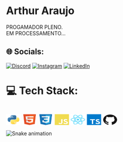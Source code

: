 # <strong>Arthur Araujo </strong>
PROGAMADOR PLENO.<br>
EM PROCESSAMENTO...<br>


## 🌐 Socials:
[![Discord](https://img.shields.io/badge/Discord-%237289DA.svg?logo=discord&logoColor=white)](https://discord.com/channels/@me)
[![Instagram](https://img.shields.io/badge/Instagram-%23E4405F.svg?logo=Instagram&logoColor=white)](https://instagram.com/_arthurarauj0)
[![LinkedIn](https://img.shields.io/badge/LinkedIn-%230077B5.svg?logo=linkedin&logoColor=white)](https://www.linkedin.com/in/arthur-araujo-373402194/) 

# 💻 Tech Stack:
<div style="display: inline_block"><br>
  <img align="center" alt="ATR-Python" height="30" width="40" src="https://raw.githubusercontent.com/devicons/devicon/master/icons/python/python-original.svg">
  <img align="center" alt="ATR-HTML" height="30" width="40" src="https://raw.githubusercontent.com/devicons/devicon/master/icons/html5/html5-original.svg">
  <img align="center" alt="ATR-CSS" height="30" width="40" src="https://raw.githubusercontent.com/devicons/devicon/master/icons/css3/css3-original.svg">
  <img align="center" alt="ATR-Js" height="30" width="40" src="https://raw.githubusercontent.com/devicons/devicon/master/icons/javascript/javascript-plain.svg">
  <img align="center" alt="ATR-React" height="30" width="40" src="https://raw.githubusercontent.com/devicons/devicon/master/icons/react/react-original.svg">
  <img align="center" alt="ATR-Typescript" height="30" width="40" src="https://raw.githubusercontent.com/devicons/devicon/master/icons/typescript/typescript-original.svg">
  <img align="center" alt="ATR-React" height="30" width="40" src="https://raw.githubusercontent.com/devicons/devicon/master/icons/github/github-original.svg">
</div>
<!--
## 📊 GitHub Stats:
![Anurag's GitHub stats](https://github-readme-stats.vercel.app/api?username=mearthur&show_icons=true&theme=merko)<br/>
![](https://github-readme-streak-stats.herokuapp.com/?user=mearthur&theme=chartreuse-dark&hide_border=true)<br/>
-->
<!--
[![](https://visitcount.itsvg.in/api?id=mearthur&icon=1&color=4)](https://visitcount.itsvg.in)
-->
<!-- Proudly created with GPRM ( https://gprm.itsvg.in ) -->

![Snake animation](https://github.com/LuigiGF/LuigiGF/blob/output/github-contribution-grid-snake.svg)
